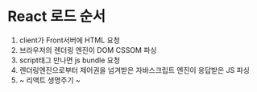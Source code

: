 # React 로드 순서

1. client가 Front서버에 HTML 요청
2. 브라우저의 렌더링 엔진이 DOM CSSOM 파싱
3. script태그 만나면 js bundle 요청
4. 렌더링엔진으로부터 제어권을 넘겨받은 자바스크립트 엔진이 응답받은 JS 파싱
5. ~ 리액트 생명주기 ~